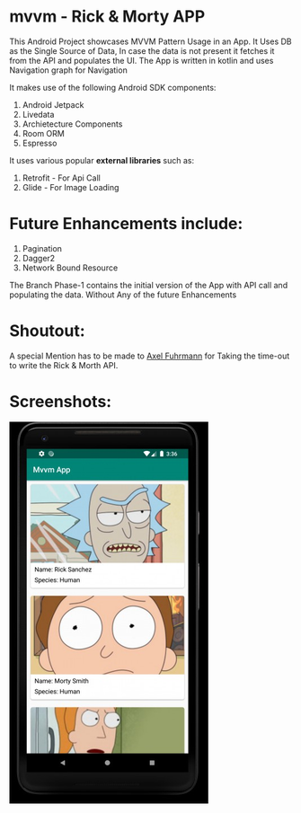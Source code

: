# mvvm - Rick & Morty APP
This Android Project showcases MVVM Pattern Usage in an App. It Uses DB as the Single Source of Data, In case the data is not present it fetches it from the API and populates the UI. The App is written in kotlin and uses Navigation graph for Navigation

It makes use of the following Android SDK components:
1) Android Jetpack
2) Livedata
3) Archietecture Components
4) Room ORM
5) Espresso 

It uses various popular **external libraries** such as: 
1) Retrofit - For Api Call
2) Glide - For Image Loading 


# Future Enhancements include: 
1) Pagination  
2) Dagger2 
3) Network Bound Resource


The Branch Phase-1 contains the initial version of the App with API call and populating the data. Without Any of the future Enhancements

# Shoutout:
A special Mention has to be made to [Axel Fuhrmann](https://github.com/afuh/rick-and-morty-api) for Taking the time-out to write the Rick & Morth API.

# Screenshots:
![phase-1 screenshot](/phase-1_screenshot.jpg?raw=true "phase-1 screenshot")
